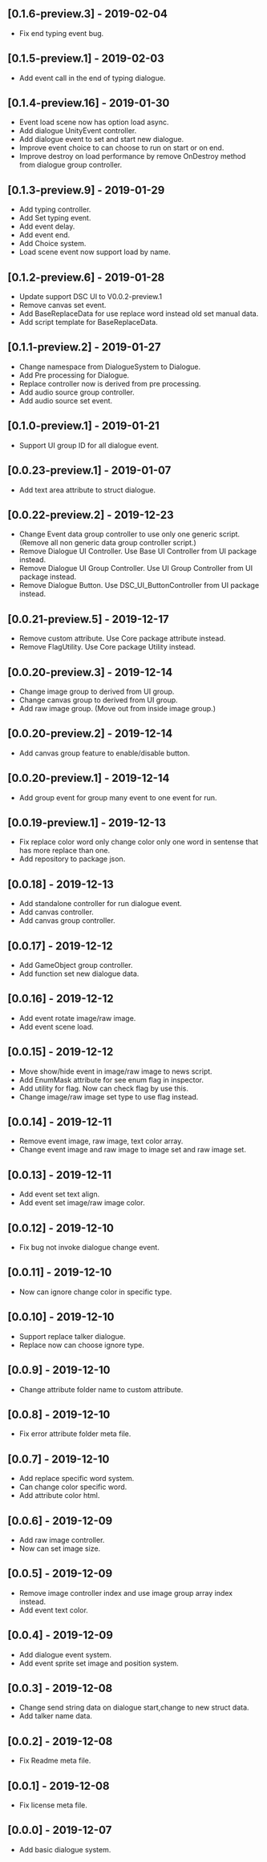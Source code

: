 ## [0.1.6-preview.3] - 2019-02-04
- Fix end typing event bug.

## [0.1.5-preview.1] - 2019-02-03
- Add event call in the end of typing dialogue.

## [0.1.4-preview.16] - 2019-01-30
- Event load scene now has option load async.
- Add dialogue UnityEvent controller.
- Add dialogue event to set and start new dialogue.
- Improve event choice to can choose to run on start or on end.
- Improve destroy on load performance by remove OnDestroy method from dialogue group controller.

## [0.1.3-preview.9] - 2019-01-29
- Add typing controller.
- Add Set typing event.
- Add event delay.
- Add event end.
- Add Choice system.
- Load scene event now support load by name.

## [0.1.2-preview.6] - 2019-01-28
- Update support DSC UI to V0.0.2-preview.1
- Remove canvas set event.
- Add BaseReplaceData for use replace word instead old set manual data.
- Add script template for BaseReplaceData.

## [0.1.1-preview.2] - 2019-01-27
- Change namespace from DialogueSystem to Dialogue.
- Add Pre processing for Dialogue.
- Replace controller now is derived from pre processing.
- Add audio source group controller.
- Add audio source set event.

## [0.1.0-preview.1] - 2019-01-21
- Support UI group ID for all dialogue event.

## [0.0.23-preview.1] - 2019-01-07
- Add text area attribute to struct dialogue.

## [0.0.22-preview.2] - 2019-12-23
- Change Event data group controller to use only one generic script. (Remove all non generic data group controller script.)
- Remove Dialogue UI Controller. Use Base UI Controller from UI package instead.
- Remove Dialogue UI Group Controller. Use UI Group Controller from UI package instead.
- Remove Dialogue Button. Use DSC_UI_ButtonController from UI package instead.

## [0.0.21-preview.5] - 2019-12-17
- Remove custom attribute. Use Core package attribute instead.
- Remove FlagUtility. Use Core package Utility instead.

## [0.0.20-preview.3] - 2019-12-14
- Change image group to derived from UI group.
- Change canvas group to derived from UI group.
- Add raw image group. (Move out from inside image group.)

## [0.0.20-preview.2] - 2019-12-14
- Add canvas group feature to enable/disable button.

## [0.0.20-preview.1] - 2019-12-14
- Add group event for group many event to one event for run.

## [0.0.19-preview.1] - 2019-12-13
- Fix replace color word only change color only one word in sentense that has more replace than one.
- Add repository to package json.

## [0.0.18] - 2019-12-13
- Add standalone controller for run dialogue event.
- Add canvas controller.
- Add canvas group controller.

## [0.0.17] - 2019-12-12
- Add GameObject group controller.
- Add function set new dialogue data.

## [0.0.16] - 2019-12-12
- Add event rotate image/raw image.
- Add event scene load.

## [0.0.15] - 2019-12-12
- Move show/hide event in image/raw image to news script.
- Add EnumMask attribute for see enum flag in inspector.
- Add utility for flag. Now can check flag by use this.
- Change image/raw image set type to use flag instead.

## [0.0.14] - 2019-12-11
- Remove event image, raw image, text color array.
- Change event image and raw image to image set and raw image set.

## [0.0.13] - 2019-12-11
- Add event set text align.
- Add event set image/raw image color.

## [0.0.12] - 2019-12-10
- Fix bug not invoke dialogue change event.

## [0.0.11] - 2019-12-10
- Now can ignore change color in specific type.

## [0.0.10] - 2019-12-10
- Support replace talker dialogue.
- Replace now can choose ignore type.

## [0.0.9] - 2019-12-10
- Change attribute folder name to custom attribute.

## [0.0.8] - 2019-12-10
- Fix error attribute folder meta file.

## [0.0.7] - 2019-12-10
- Add replace specific word system.
- Can change color specific word.
- Add attribute color html.

## [0.0.6] - 2019-12-09
- Add raw image controller.
- Now can set image size.

## [0.0.5] - 2019-12-09
- Remove image controller index and use image group array index instead.
- Add event text color.

## [0.0.4] - 2019-12-09
- Add dialogue event system.
- Add event sprite set image and position system.

## [0.0.3] - 2019-12-08
- Change send string data on dialogue start,change to new struct data.
- Add talker name data.

## [0.0.2] - 2019-12-08
- Fix Readme meta file.

## [0.0.1] - 2019-12-08
- Fix license meta file.

## [0.0.0] - 2019-12-07
- Add basic dialogue system.